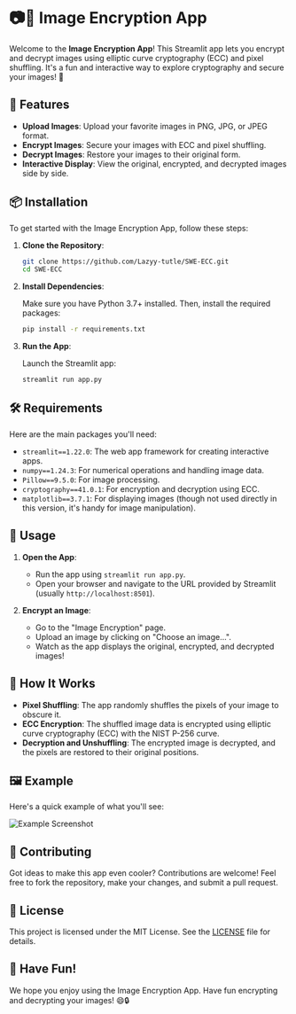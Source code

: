 # 📷🔐 Image Encryption App

Welcome to the **Image Encryption App**! This Streamlit app lets you encrypt and decrypt images using elliptic curve cryptography (ECC) and pixel shuffling. It's a fun and interactive way to explore cryptography and secure your images! 🚀

## 🎉 Features

- **Upload Images**: Upload your favorite images in PNG, JPG, or JPEG format.
- **Encrypt Images**: Secure your images with ECC and pixel shuffling.
- **Decrypt Images**: Restore your images to their original form.
- **Interactive Display**: View the original, encrypted, and decrypted images side by side.

## 📦 Installation

To get started with the Image Encryption App, follow these steps:

1. **Clone the Repository**:

    ```sh
    git clone https://github.com/Lazyy-tutle/SWE-ECC.git
    cd SWE-ECC
    ```

2. **Install Dependencies**:

    Make sure you have Python 3.7+ installed. Then, install the required packages:

    ```sh
    pip install -r requirements.txt
    ```

3. **Run the App**:

    Launch the Streamlit app:

    ```sh
    streamlit run app.py
    ```

## 🛠️ Requirements

Here are the main packages you'll need:

- `streamlit==1.22.0`: The web app framework for creating interactive apps.
- `numpy==1.24.3`: For numerical operations and handling image data.
- `Pillow==9.5.0`: For image processing.
- `cryptography==41.0.1`: For encryption and decryption using ECC.
- `matplotlib==3.7.1`: For displaying images (though not used directly in this version, it's handy for image manipulation).

## 🚀 Usage

1. **Open the App**:
   - Run the app using `streamlit run app.py`.
   - Open your browser and navigate to the URL provided by Streamlit (usually `http://localhost:8501`).

2. **Encrypt an Image**:
   - Go to the "Image Encryption" page.
   - Upload an image by clicking on "Choose an image...".
   - Watch as the app displays the original, encrypted, and decrypted images!

## 🤔 How It Works

- **Pixel Shuffling**: The app randomly shuffles the pixels of your image to obscure it.
- **ECC Encryption**: The shuffled image data is encrypted using elliptic curve cryptography (ECC) with the NIST P-256 curve.
- **Decryption and Unshuffling**: The encrypted image is decrypted, and the pixels are restored to their original positions.

## 🖼️ Example

Here's a quick example of what you'll see:

![Example Screenshot](example_screenshot.png)

## 🤝 Contributing

Got ideas to make this app even cooler? Contributions are welcome! Feel free to fork the repository, make your changes, and submit a pull request.

## 📜 License

This project is licensed under the MIT License. See the [LICENSE](LICENSE) file for details.

## 🎉 Have Fun!

We hope you enjoy using the Image Encryption App. Have fun encrypting and decrypting your images! 😄🔒
